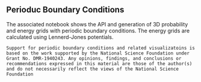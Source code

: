 ## Perioduc Boundary Conditions


The associated notebook shows the API and generation of 3D  probability and energy grids with periodic boundary conditions. The energy grids are calculated using Lennerd-Jones potentials. 


```
Support for periodic boundary conditions and related visualizatoins is based on the work supported by the National Science Foundation under Grant No. DMR-1940243. Any opinions, findings, and conclusions or recommendations expressed in this material are those of the author(s) and do not necessarily reflect the views of the National Science Foundation
```